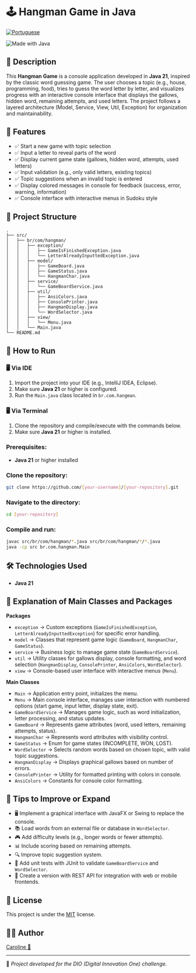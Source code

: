 # 🕹️ Hangman Game in Java

<a href="https://github.com/Caroline-Teixeira/hangman_game/blob/main/README_ENG.md"><img src="https://raw.githubusercontent.com/yammadev/flag-icons/refs/heads/master/png/BR%402x.png" alt="Portuguese" ></a>


![Made with Java](https://img.shields.io/badge/Made%20with-Java-orange?style=for-the-badge&logo=java)

## 📖 Description

This **Hangman Game** is a console application developed in **Java 21**, inspired by the classic word guessing game. The user chooses a topic (e.g., house, programming, food), tries to guess the word letter by letter, and visualizes progress with an interactive console interface that displays the gallows, hidden word, remaining attempts, and used letters. The project follows a layered architecture (Model, Service, View, Util, Exception) for organization and maintainability.

## 🎯 Features

- ✅ Start a new game with topic selection
- ✅ Input a letter to reveal parts of the word
- ✅ Display current game state (gallows, hidden word, attempts, used letters)
- ✅ Input validation (e.g., only valid letters, existing topics)
- ✅ Topic suggestions when an invalid topic is entered
- ✅ Display colored messages in console for feedback (success, error, warning, information)
- ✅ Console interface with interactive menus in Sudoku style

## 📂 Project Structure

```
.
├── src/
│   ├── br/com/hangman/
│   │   ├── exception/
│   │   │   ├── GameIsFinishedException.java
│   │   │   └── LetterAlreadyInputtedException.java
│   │   ├── model/
│   │   │   ├── GameBoard.java
│   │   │   ├── GameStatus.java
│   │   │   └── HangmanChar.java
│   │   ├── service/
│   │   │   └── GameBoardService.java
│   │   ├── util/
│   │   │   ├── AnsiColors.java
│   │   │   ├── ConsolePrinter.java
│   │   │   ├── HangmanDisplay.java
│   │   │   └── WordSelector.java
│   │   ├── view/
│   │   │   └── Menu.java
│   │   └── Main.java
└── README.md
```

## 🚀 How to Run

### 🖥️ Via IDE
1. Import the project into your IDE (e.g., IntelliJ IDEA, Eclipse).
2. Make sure **Java 21** or higher is configured.
3. Run the `Main.java` class located in `br.com.hangman`.

### 🖥️ Via Terminal
1. Clone the repository and compile/execute with the commands below.
2. Make sure **Java 21** or higher is installed.

### Prerequisites:
- **Java 21** or higher installed

### Clone the repository:
```bash
git clone https://github.com/[your-username]/[your-repository].git
```

### Navigate to the directory:
```bash
cd [your-repository]
```

### Compile and run:
```bash
javac src/br/com/hangman/*.java src/br/com/hangman/*/*.java
java -cp src br.com.hangman.Main
```

## 🛠️ Technologies Used

- **Java 21**

## 📖 Explanation of Main Classes and Packages

**Packages**
- `exception` → Custom exceptions (`GameIsFinishedException`, `LetterAlreadyInputtedException`) for specific error handling.
- `model` → Classes that represent game logic (`GameBoard`, `HangmanChar`, `GameStatus`).
- `service` → Business logic to manage game state (`GameBoardService`).
- `util` → Utility classes for gallows display, console formatting, and word selection (`HangmanDisplay`, `ConsolePrinter`, `AnsiColors`, `WordSelector`).
- `view` → Console-based user interface with interactive menus (`Menu`).

**Main Classes**
- `Main` → Application entry point, initializes the menu.
- `Menu` → Main console interface, manages user interaction with numbered options (start game, input letter, display state, exit).
- `GameBoardService` → Manages game logic, such as word initialization, letter processing, and status updates.
- `GameBoard` → Represents game attributes (word, used letters, remaining attempts, status).
- `HangmanChar` → Represents word attributes with visibility control.
- `GameStatus` → Enum for game states (INCOMPLETE, WON, LOST).
- `WordSelector` → Selects random words based on chosen topic, with valid topic suggestions.
- `HangmanDisplay` → Displays graphical gallows based on number of errors.
- `ConsolePrinter` → Utility for formatted printing with colors in console.
- `AnsiColors` → Constants for console color formatting.

## 📌 Tips to Improve or Expand

- 🖥️ Implement a graphical interface with JavaFX or Swing to replace the console.
- 📚 Load words from an external file or database in `WordSelector`.
- 🎮 Add difficulty levels (e.g., longer words or fewer attempts).
- 📊 Include scoring based on remaining attempts.
- 🔍 Improve topic suggestion system.
- 🧪 Add unit tests with JUnit to validate `GameBoardService` and `WordSelector`.
- 📱 Create a version with REST API for integration with web or mobile frontends.

## 📄 License

This project is under the [MIT](LICENSE) license.

## 👨‍💻 Author

<a href="https://github.com/Caroline-Teixeira">Caroline 💙</a>

---

📌 *Project developed for the DIO (Digital Innovation One) challenge.*